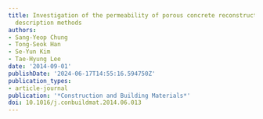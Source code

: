 ```yaml
---
title: Investigation of the permeability of porous concrete reconstructed using probabilistic
  description methods
authors:
- Sang-Yeop Chung
- Tong-Seok Han
- Se-Yun Kim
- Tae-Hyung Lee
date: '2014-09-01'
publishDate: '2024-06-17T14:55:16.594750Z'
publication_types:
- article-journal
publication: '*Construction and Building Materials*'
doi: 10.1016/j.conbuildmat.2014.06.013
---
```

